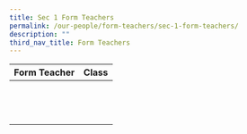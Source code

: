 ```yaml
---
title: Sec 1 Form Teachers
permalink: /our-people/form-teachers/sec-1-form-teachers/
description: ""
third_nav_title: Form Teachers
---
```

| Form Teacher | Class| 
| -------- | -------- | 
||
||
||
||
||
||
||
||
||
||
||
||
||||


